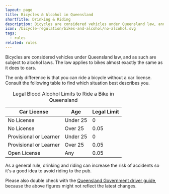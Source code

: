 ```yaml
---
layout: page
title: Bicycles & Alcohol in Queensland
shortTitle: Drinking & Riding
description: Bicycles are considered vehicles under Queensland law, and as such are subject to alcohol laws. The law applies to bikes almost exactly the same as it does to cars.
icon: /bicycle-regulation/bikes-and-alcohol/no-alcohol.svg
tags:
  - rules
related: rules
---
```


Bicycles are considered vehicles under Queensland law, and as such are subject to alcohol laws. The law applies to bikes almost exactly the same as it does to cars.

The only difference is that you can ride a bicycle without a car license. Consult the following table to find which situation best describes you.

<table><caption>Legal Blood Alcohol Limits to Ride a Bike in Queensland</caption>
<thead><tr><th>Car License</th><th>Age</th><th>Legal Limit</th></tr></thead><tbody><tr><td>No License</td>
<td>Under 25</td>
<td>0</td>
</tr><tr><td>No License</td>
<td>Over 25</td>
<td>0.05</td>
</tr><tr><td>Provisional or Learner</td>
<td>Under 25</td>
<td>0</td>
</tr><tr><td>Provisional or Learner</td>
<td>Over 25</td>
<td>0.05</td>
</tr><tr><td>Open License</td>
<td>Any</td>
<td>0.05</td>
</tr></tbody></table>

As a general rule, drinking and riding can increase the risk of accidents so it's a good idea to avoid riding to the pub.

Please also double check with the <a href="http://www.transport.qld.gov.au/Home/Safety/Road/Driver_guide/Alcohol_and_drugs/Rs_driver_guide_anti_drink_driving#blood_alcohol">Queensland Government driver guide</a>, because the above figures might not reflect the latest changes.
